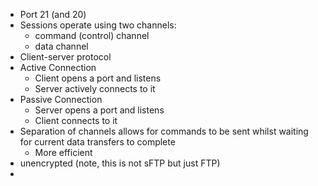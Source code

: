 - Port 21 (and 20)
- Sessions operate using two channels:
	- command (control) channel
	- data channel
- Client-server protocol
- Active Connection
	- Client opens a port and listens
	- Server actively connects to it
- Passive Connection
	- Server opens a port and listens
	- Client connects to it
- Separation of channels allows for commands to be sent whilst waiting for current data transfers to complete
	- More efficient
- unencrypted (note, this is not sFTP but just FTP)
- 